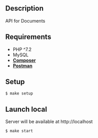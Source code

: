 ## Description
API for Documents

## Requirements
- PHP ^7.2
- MySQL
- **[Composer](https://getcomposer.org/)**
- **[Postman](https://www.postman.com/)**

## Setup
````
$ make setup
````

## Launch local
Server will be available at http://localhost
````
$ make start
````
